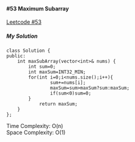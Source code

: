 #### #53 Maximum Subarray
[Leetcode #53](https://leetcode.com/problems/maximum-subarray/)  

##### My Solution
```
class Solution {
public:
    int maxSubArray(vector<int>& nums) {
        int sum=0;
        int maxSum=INT32_MIN;
        for(int i=0;i<nums.size();i++){
                sum+=nums[i];
                maxSum=sum>maxSum?sum:maxSum;
                if(sum<0)sum=0;
        }
            return maxSum;
    }
};
```
Time Complexity: O(n)  
Space Complexity: O(1)  


